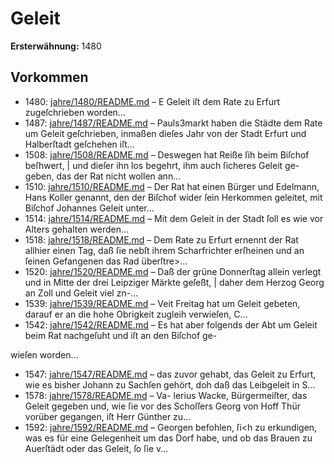 # Geleit

**Ersterwähnung:** 1480

## Vorkommen
- 1480: [jahre/1480/README.md](../jahre/1480/README.md) – E Geleit iſt dem Rate zu Erfurt zugeſchrieben worden...
- 1487: [jahre/1487/README.md](../jahre/1487/README.md) – Pauls3markt haben die Städte dem Rate
um Geleit geſchrieben, inmaßen dieſes Jahr von der
Stadt Erfurt und Halberſtadt geſchehen iſt...
- 1508: [jahre/1508/README.md](../jahre/1508/README.md) – Deswegen hat Reiße ſih beim Biſchof beſhwert, |
und dieſer ihn los begehrt, ihm auch ſicheres Geleit ge-
geben, das der Rat nicht wollen ann...
- 1510: [jahre/1510/README.md](../jahre/1510/README.md) – Der Rat hat einen Bürger und Edelmann, Hans
Koller genannt, den der Biſchof wider ſein Herkommen
geleitet, mit Biſchof Johannes Geleit unter...
- 1514: [jahre/1514/README.md](../jahre/1514/README.md) – Mit dem Geleit in der Stadt
ſoll es wie vor Alters gehalten werden...
- 1518: [jahre/1518/README.md](../jahre/1518/README.md) – Dem Rate zu Erfurt ernennt der Rat allhier einen
Tag, daß ſie nebſt ihrem Scharfrichter erſheinen und an
ſeinen Gefangenen das Rad überſtre>...
- 1520: [jahre/1520/README.md](../jahre/1520/README.md) – Daß der grüne Donnerſtag allein
verlegt und in Mitte der drei Leipziger Märkte geſeßt, |
daher dem Herzog Georg an Zoll und Geleit viel zn-...
- 1539: [jahre/1539/README.md](../jahre/1539/README.md) – Veit Freitag hat um Geleit gebeten, darauf er an
die hohe Obrigkeit zugleih verwieſen, C...
- 1542: [jahre/1542/README.md](../jahre/1542/README.md) – Es hat aber folgends der Abt um
Geleit beim Rat nachgeſuht und iſt an den Biſchof ge-

wieſen worden...
- 1547: [jahre/1547/README.md](../jahre/1547/README.md) – das zuvor
gehabt, das Geleit zu Erfurt, wie es bisher Johann zu
Sachſen gehört, doh daß das Leibgeleit in S...
- 1578: [jahre/1578/README.md](../jahre/1578/README.md) – Va-
lerius Wacke, Bürgermeiſter, das Geleit gegeben und, wie
ſie vor des Schoſſers Georg von Hoff Thür vorüber
gegangen, iſt Herr Günther zu...
- 1592: [jahre/1592/README.md](../jahre/1592/README.md) – Georgen befohlen, ſi<h zu erkundigen,
was es für eine Gelegenheit um das Dorf habe, und ob
das Brauen zu Auerſtädt oder das Geleit, ſo ſie v...
